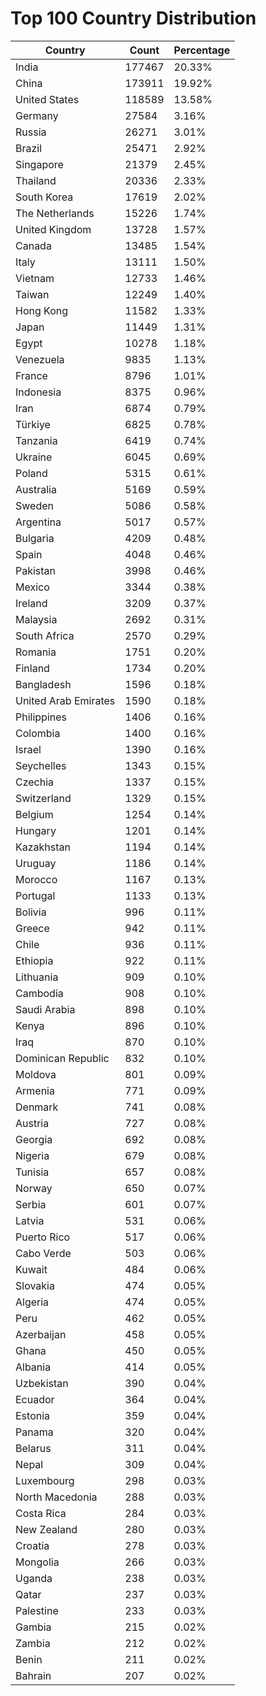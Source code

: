 # Top 100 Country Distribution
| Country | Count | Percentage |
|----|----|----|
| India | 177467 | 20.33% |
| China | 173911 | 19.92% |
| United States | 118589 | 13.58% |
| Germany | 27584 | 3.16% |
| Russia | 26271 | 3.01% |
| Brazil | 25471 | 2.92% |
| Singapore | 21379 | 2.45% |
| Thailand | 20336 | 2.33% |
| South Korea | 17619 | 2.02% |
| The Netherlands | 15226 | 1.74% |
| United Kingdom | 13728 | 1.57% |
| Canada | 13485 | 1.54% |
| Italy | 13111 | 1.50% |
| Vietnam | 12733 | 1.46% |
| Taiwan | 12249 | 1.40% |
| Hong Kong | 11582 | 1.33% |
| Japan | 11449 | 1.31% |
| Egypt | 10278 | 1.18% |
| Venezuela | 9835 | 1.13% |
| France | 8796 | 1.01% |
| Indonesia | 8375 | 0.96% |
| Iran | 6874 | 0.79% |
| Türkiye | 6825 | 0.78% |
| Tanzania | 6419 | 0.74% |
| Ukraine | 6045 | 0.69% |
| Poland | 5315 | 0.61% |
| Australia | 5169 | 0.59% |
| Sweden | 5086 | 0.58% |
| Argentina | 5017 | 0.57% |
| Bulgaria | 4209 | 0.48% |
| Spain | 4048 | 0.46% |
| Pakistan | 3998 | 0.46% |
| Mexico | 3344 | 0.38% |
| Ireland | 3209 | 0.37% |
| Malaysia | 2692 | 0.31% |
| South Africa | 2570 | 0.29% |
| Romania | 1751 | 0.20% |
| Finland | 1734 | 0.20% |
| Bangladesh | 1596 | 0.18% |
| United Arab Emirates | 1590 | 0.18% |
| Philippines | 1406 | 0.16% |
| Colombia | 1400 | 0.16% |
| Israel | 1390 | 0.16% |
| Seychelles | 1343 | 0.15% |
| Czechia | 1337 | 0.15% |
| Switzerland | 1329 | 0.15% |
| Belgium | 1254 | 0.14% |
| Hungary | 1201 | 0.14% |
| Kazakhstan | 1194 | 0.14% |
| Uruguay | 1186 | 0.14% |
| Morocco | 1167 | 0.13% |
| Portugal | 1133 | 0.13% |
| Bolivia | 996 | 0.11% |
| Greece | 942 | 0.11% |
| Chile | 936 | 0.11% |
| Ethiopia | 922 | 0.11% |
| Lithuania | 909 | 0.10% |
| Cambodia | 908 | 0.10% |
| Saudi Arabia | 898 | 0.10% |
| Kenya | 896 | 0.10% |
| Iraq | 870 | 0.10% |
| Dominican Republic | 832 | 0.10% |
| Moldova | 801 | 0.09% |
| Armenia | 771 | 0.09% |
| Denmark | 741 | 0.08% |
| Austria | 727 | 0.08% |
| Georgia | 692 | 0.08% |
| Nigeria | 679 | 0.08% |
| Tunisia | 657 | 0.08% |
| Norway | 650 | 0.07% |
| Serbia | 601 | 0.07% |
| Latvia | 531 | 0.06% |
| Puerto Rico | 517 | 0.06% |
| Cabo Verde | 503 | 0.06% |
| Kuwait | 484 | 0.06% |
| Slovakia | 474 | 0.05% |
| Algeria | 474 | 0.05% |
| Peru | 462 | 0.05% |
| Azerbaijan | 458 | 0.05% |
| Ghana | 450 | 0.05% |
| Albania | 414 | 0.05% |
| Uzbekistan | 390 | 0.04% |
| Ecuador | 364 | 0.04% |
| Estonia | 359 | 0.04% |
| Panama | 320 | 0.04% |
| Belarus | 311 | 0.04% |
| Nepal | 309 | 0.04% |
| Luxembourg | 298 | 0.03% |
| North Macedonia | 288 | 0.03% |
| Costa Rica | 284 | 0.03% |
| New Zealand | 280 | 0.03% |
| Croatia | 278 | 0.03% |
| Mongolia | 266 | 0.03% |
| Uganda | 238 | 0.03% |
| Qatar | 237 | 0.03% |
| Palestine | 233 | 0.03% |
| Gambia | 215 | 0.02% |
| Zambia | 212 | 0.02% |
| Benin | 211 | 0.02% |
| Bahrain | 207 | 0.02% |
